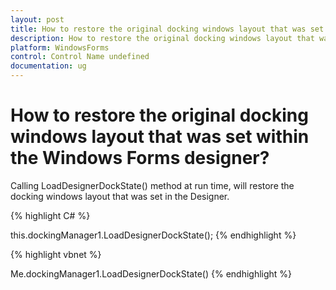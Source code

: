 ```yaml
---
layout: post
title: How to restore the original docking windows layout that was set within the Windows Forms designer
description: How to restore the original docking windows layout that was set within the Windows Forms designer
platform: WindowsForms
control: Control Name undefined
documentation: ug
---
```



# How to restore the original docking windows layout that was set within the Windows Forms designer?

Calling LoadDesignerDockState() method at run time, will restore the docking windows layout that was set in the Designer.


{% highlight C# %}

this.dockingManager1.LoadDesignerDockState();
{% endhighlight %}

{% highlight vbnet %}

Me.dockingManager1.LoadDesignerDockState()
{% endhighlight %}


